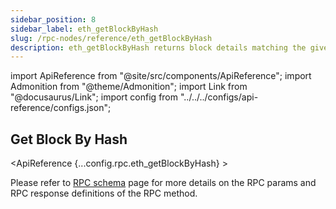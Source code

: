 ```yaml
---
sidebar_position: 8
sidebar_label: eth_getBlockByHash
slug: /rpc-nodes/reference/eth_getBlockByHash
description: eth_getBlockByHash returns block details matching the given block hash. Useful for retrieving information about a specific block on the blockchain.
---
```


import ApiReference from "@site/src/components/ApiReference";
import Admonition from "@theme/Admonition";
import Link from "@docusaurus/Link";
import config from "../../../configs/api-reference/configs.json";

<head>
    <title>eth_getBlockByHash RPC Method - Moralis Documentation</title>
</head>

## Get Block By Hash

<ApiReference {...config.rpc.eth_getBlockByHash} >
<Admonition type="info" title="Note">

<p>
Please refer to <a href="/rpc-nodes/reference/evm-rpc-schema">RPC schema</a> page for more details on the RPC params and RPC response definitions of the RPC method. 
</p>
</Admonition>
</ApiReference>
